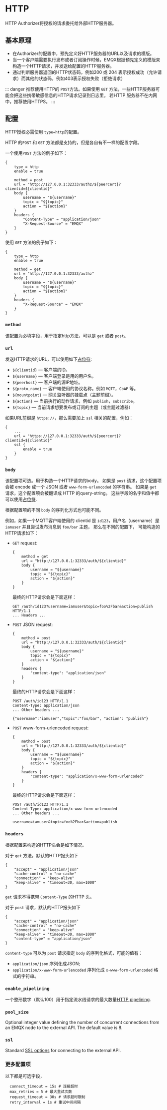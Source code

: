 # HTTP

HTTP Authorizer将授权的请求委托给外部HTTP服务器。

## 基本原理

* 在Authorizer的配置中，预先定义好HTTP服务器的URL以及请求的模版。
* 当一个客户端需要执行发布或者订阅操作时候，EMQX根据预先定义的模版来构造一个HTTP请求，并发送给配置的HTTP服务器。
* 通过判断服务器返回的HTTP状态码，例如200 或 204 表示授权成功（允许请求）而其他的状态码，例如403表示授权失败（拒绝请求）

::: danger
推荐使用HTTP的 `POST`方法。如果使用 `GET` 方法，一些HTTP服务器可能会把这些携带敏感信息的HTTP请求记录到日志里。
若HTTP 服务器不在内网中，推荐使用HTTPS。
:::

## 配置

HTTP授权必需使用 `type=http`的配置。

HTTP 的`POST` 和 `GET` 方法都是支持的，但是各自有不一样的配置字段。

一个使用`POST` 方法的例子如下：

```
{
    type = http
    enable = true

    method = post
    url = "http://127.0.0.1:32333/authz/${peercert}?clientid=${clientid}"
    body {
        username = "${username}"
        topic = "${topic}"
        action = "${action}"
    }
    headers {
        "Content-Type" = "application/json"
        "X-Request-Source" = "EMQX"
    }
}
```

使用 `GET` 方法的例子如下：

```
{
    type = http
    enable = true

    method = get
    url = "http://127.0.0.1:32333/authz"
    body {
        username = "${username}"
        topic = "${topic}"
        action = "${action}"
    }
    headers {
        "X-Request-Source" = "EMQX"
    }
}
```

### `method`

该配置为必填字段，用于指定http方法，可以是 `get` 或者 `post`。 

### `url`

发送HTTP请求的URL，可以使用如下[占位符](./authz.md#authorization-placeholders):

* `${clientid}` — 客户端的ID。
* `${username}` — 客户端登录是用的用户名。
* `${peerhost}` — 客户端的源IP地址。
* `${proto_name}` — 客户端使用的协议名称。例如 `MQTT`，`CoAP` 等。
* `${mountpoint}` — 网关监听器的挂载点（主题前缀）。
* `${action}` — 当前执行的动作请求，例如 `publish`，`subscribe`。
* `${topic}` — 当前请求想要发布或订阅的主题（或主题过滤器）

如果URL前缀是 `https://`，那么需要加上 `ssl` 相关的配置，例如：

```
{
    ...
    url = "https://127.0.0.1:32333/auth/${peercert}?clientid=${clientid}"
    ssl {
        enable = true
    }
}

```

### `body`

该配置项可选。用于构造一个HTTP请求的body。
如果是 `post` 请求，这个配置项会被 encode 成一个 JSON 或者 `www-form-urlencoded` 的字符串。
如果是 `get` 请求，这个配置项会被翻译成 HTTP 的query-string。
这些字段的名字和值中都可以使用[占位符](./authz.md#Authorizer配置中的占位符).

根据配置项的不同 `body` 的序列化方式也可能不同。

例如，如果一个MQTT客户端使用的 clientid 是 `id123`，用户名（username）是`iamuser` 并且尝试发布消息到 `foo/bar` 主题，
那么在不同的配置下， 可能构造的HTTP请求如下：

* `GET` request:
    ```
    {
        method = get
        url = "http://127.0.0.1:32333/auth/${clientid}"
        body {
            username = "${username}"
            topic = "${topic}"
            action = "${action}"
        }
    }
    ```
    最终的HTTP请求会是下面这样：
    ```
    GET /auth/id123?username=iamuser&topic=foo%2Fbar&action=publish HTTP/1.1
    ... Headers ...
    ```
* `POST` JSON request:
    ```
    {
        method = post
        url = "http://127.0.0.1:32333/auth/${clientid}"
        body {
            username = "${username}"
            topic = "${topic}"
            action = "${action}"
        }
        headers {
            "content-type": "application/json"
        }
    }
    ```
    最终的HTTP请求会是下面这样：
    ```
    POST /auth/id123 HTTP/1.1
    Content-Type: application/json
    ... Other headers ...

    {"username":"iamuser","topic":"foo/bar", "action": "publish"}
    ```
* `POST` www-form-urlencoded request:
    ```
    {
        method = post
        url = "http://127.0.0.1:32333/auth/${clientid}"
        body {
            username = "${username}"
            topic = "${topic}"
            action = "${action}"
        }
        headers {
            "content-type": "application/x-www-form-urlencoded"
        }
    }
    ```
    最终的HTTP请求会是下面这样：
    ```
    POST /auth/id123 HTTP/1.1
    Content-Type: application/x-www-form-urlencoded
    ... Other headers ...

    username=iamuser&topic=foo%2Fbar&action=publish
    ```

### `headers`

根据配置来构造的HTTP头会是如下情况。

对于 `get` 方法，默认的HTTP报头如下
```
{
    "accept" = "application/json"
    "cache-control" = "no-cache"
    "connection" = "keep-alive"
    "keep-alive" = "timeout=30, max=1000"
}
```
`get` 请求不得携带 `Content-Type` 的HTTP 头。

对于 `post` 请求，默认的HTTP报头如下
```
{
    "accept" = "application/json"
    "cache-control" = "no-cache"
    "connection" = "keep-alive"
    "keep-alive" = "timeout=30, max=1000"
    "content-type" = "application/json"
}
```

`content-type` 可以为 `post` 请求指定 `body` 的序列化格式，可能的值有：
* `application/json` 序列化成JSON;
* `application/x-www-form-urlencoded` 序列化成 `x-www-form-urlencoded` 格式的字符串。

### `enable_pipelining`

一个整形数字（默认100）用于指定流水线请求的最大数量[HTTP pipelining](https://wikipedia.org/wiki/HTTP_pipelining).


### `pool_size`

Optional integer value defining the number of concurrent connections from an EMQX node to the external API.
The default value is 8.

### `ssl`

Standard [SSL options](../ssl.md) for connecting to the external API.

### 更多配置项

以下都是可选字段，

```
  connect_timeout = 15s # 连接超时
  max_retries = 5 # 最大重试次数
  request_timeout = 30s # 请求超时限制
  retry_interval = 1s # 重试中间间隔
```